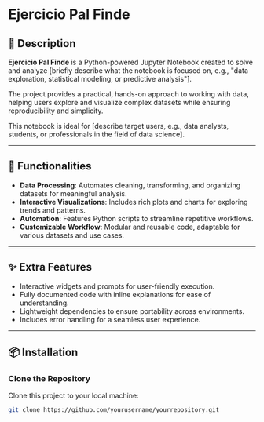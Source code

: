 # Ejercicio Pal Finde

## 📄 Description
**Ejercicio Pal Finde** is a Python-powered Jupyter Notebook created to solve and analyze [briefly describe what the notebook is focused on, e.g., "data exploration, statistical modeling, or predictive analysis"]. 

The project provides a practical, hands-on approach to working with data, helping users explore and visualize complex datasets while ensuring reproducibility and simplicity.

This notebook is ideal for [describe target users, e.g., data analysts, students, or professionals in the field of data science].

---

## 🚀 Functionalities
- **Data Processing**: Automates cleaning, transforming, and organizing datasets for meaningful analysis.
- **Interactive Visualizations**: Includes rich plots and charts for exploring trends and patterns.
- **Automation**: Features Python scripts to streamline repetitive workflows.
- **Customizable Workflow**: Modular and reusable code, adaptable for various datasets and use cases.

---

## ✨ Extra Features
- Interactive widgets and prompts for user-friendly execution.
- Fully documented code with inline explanations for ease of understanding.
- Lightweight dependencies to ensure portability across environments.
- Includes error handling for a seamless user experience.

---

## 📦 Installation

### Clone the Repository
Clone this project to your local machine:
```bash
git clone https://github.com/yourusername/yourrepository.git
